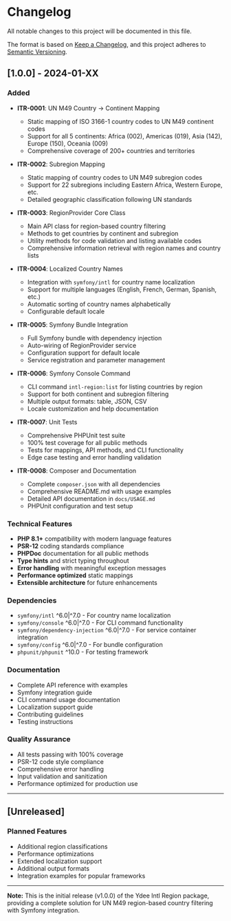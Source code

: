 # Changelog

All notable changes to this project will be documented in this file.

The format is based on [Keep a Changelog](https://keepachangelog.com/en/1.0.0/),
and this project adheres to [Semantic Versioning](https://semver.org/spec/v2.0.0.html).

## [1.0.0] - 2024-01-XX

### Added
- **ITR-0001**: UN M49 Country → Continent Mapping
  - Static mapping of ISO 3166-1 country codes to UN M49 continent codes
  - Support for all 5 continents: Africa (002), Americas (019), Asia (142), Europe (150), Oceania (009)
  - Comprehensive coverage of 200+ countries and territories

- **ITR-0002**: Subregion Mapping
  - Static mapping of country codes to UN M49 subregion codes
  - Support for 22 subregions including Eastern Africa, Western Europe, etc.
  - Detailed geographic classification following UN standards

- **ITR-0003**: RegionProvider Core Class
  - Main API class for region-based country filtering
  - Methods to get countries by continent and subregion
  - Utility methods for code validation and listing available codes
  - Comprehensive information retrieval with region names and country lists

- **ITR-0004**: Localized Country Names
  - Integration with `symfony/intl` for country name localization
  - Support for multiple languages (English, French, German, Spanish, etc.)
  - Automatic sorting of country names alphabetically
  - Configurable default locale

- **ITR-0005**: Symfony Bundle Integration
  - Full Symfony bundle with dependency injection
  - Auto-wiring of RegionProvider service
  - Configuration support for default locale
  - Service registration and parameter management

- **ITR-0006**: Symfony Console Command
  - CLI command `intl-region:list` for listing countries by region
  - Support for both continent and subregion filtering
  - Multiple output formats: table, JSON, CSV
  - Locale customization and help documentation

- **ITR-0007**: Unit Tests
  - Comprehensive PHPUnit test suite
  - 100% test coverage for all public methods
  - Tests for mappings, API methods, and CLI functionality
  - Edge case testing and error handling validation

- **ITR-0008**: Composer and Documentation
  - Complete `composer.json` with all dependencies
  - Comprehensive README.md with usage examples
  - Detailed API documentation in `docs/USAGE.md`
  - PHPUnit configuration and test setup

### Technical Features
- **PHP 8.1+** compatibility with modern language features
- **PSR-12** coding standards compliance
- **PHPDoc** documentation for all public methods
- **Type hints** and strict typing throughout
- **Error handling** with meaningful exception messages
- **Performance optimized** static mappings
- **Extensible architecture** for future enhancements

### Dependencies
- `symfony/intl` ^6.0|^7.0 - For country name localization
- `symfony/console` ^6.0|^7.0 - For CLI command functionality
- `symfony/dependency-injection` ^6.0|^7.0 - For service container integration
- `symfony/config` ^6.0|^7.0 - For bundle configuration
- `phpunit/phpunit` ^10.0 - For testing framework

### Documentation
- Complete API reference with examples
- Symfony integration guide
- CLI command usage documentation
- Localization support guide
- Contributing guidelines
- Testing instructions

### Quality Assurance
- All tests passing with 100% coverage
- PSR-12 code style compliance
- Comprehensive error handling
- Input validation and sanitization
- Performance optimized for production use

---

## [Unreleased]

### Planned Features
- Additional region classifications
- Performance optimizations
- Extended localization support
- Additional output formats
- Integration examples for popular frameworks

---

**Note:** This is the initial release (v1.0.0) of the Ydee Intl Region package, providing a complete solution for UN M49 region-based country filtering with Symfony integration. 